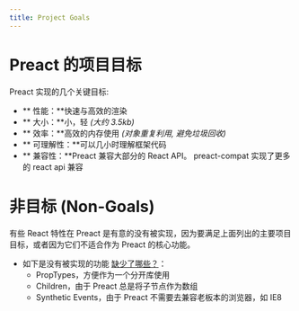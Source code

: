 ```yaml
---
title: Project Goals
---
```


# Preact 的项目目标
 
Preact 实现的几个关键目标:

- ** 性能：**快速与高效的渲染
- ** 大小：**小，轻 _(大约 3.5kb)_
- ** 效率：**高效的内存使用 _(对象重复利用, 避免垃圾回收)_
- ** 可理解性：**可以几小时理解框架代码
- ** 兼容性：**Preact 兼容大部分的 React API。 preact-compat 实现了更多的 react api 兼容

# 非目标 (Non-Goals)

有些 React 特性在 Preact 是有意的没有被实现，因为要满足上面列出的主要项目目标，或者因为它们不适合作为 Preact 的核心功能。

- 如下是没有被实现的功能 [缺少了哪些？](/guide/v8/differences-to-react#whats-missing)：
    - PropTypes，方便作为一个分开库使用 
    - Children，由于 Preact 总是将子节点作为数组
    - Synthetic Events，由于 Preact 不需要去兼容老板本的浏览器，如 IE8

[preact-compat]: https://github.com/preactjs/preact-compat/
